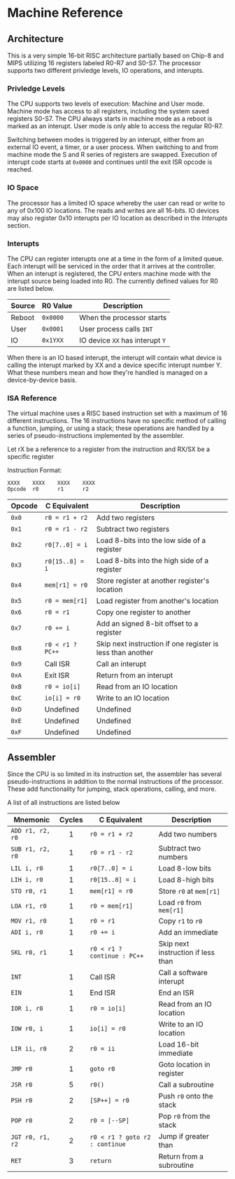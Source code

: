 # Machine Reference


## Architecture
This is a very simple 16-bit RISC architecture partially based on Chip-8 and MIPS utilizing 16 registers labeled R0-R7 and S0-S7. The processor supports two different privledge levels, IO operations, and interupts.

### Privledge Levels
The CPU supports two levels of execution: Machine and User mode. Machine mode has access to all registers, including the system saved registers S0-S7. The CPU always starts in machine mode as a reboot is marked as an interupt. User mode is only able to access the regular R0-R7. 

Switching between modes is triggered by an interupt, either from an external IO event, a timer, or a user process. When switching to and from machine mode the S and R series of registers are swapped. Execution of interupt code starts at `0x0000` and continues until the exit ISR opcode is reached.

### IO Space
The processor has a limited IO space whereby the user can read or write to any of 0x100 IO locations. The reads and writes are all 16-bits. IO devices may also register 0x10 interupts per IO location as described in the <i>Interupts</i> section.

### Interupts
The CPU can register interupts one at a time in the form of a limited queue. Each interupt will be serviced in the order that it arrives at the controller. When an interupt is registered, the CPU enters machine mode with the interupt source being loaded into R0. The currently defined values for R0 are listed below.

| Source | R0 Value | Description                     |
|--------|----------|---------------------------------|
| Reboot | `0x0000` | When the processor starts       |
| User   | `0x0001` | User process calls `INT`        |
| IO     | `0x1YXX` | IO device `XX` has interupt `Y` |

When there is an IO based interupt, the interupt will contain what device is calling the interupt marked by XX and a device specific interupt number Y. What these numbers mean and how they're handled is managed on a device-by-device basis.

### ISA Reference
The virtual machine uses a RISC based instruction set with a maximum of 16 different instructions. The 16 instructions have no specific method of calling a function, jumping, or using a stack; these operations are handled by a series of pseudo-instructions implemented by the assembler.

Let rX be a reference to a register from the instruction and RX/SX be a specific register

Instruction Format:
```
XXXX    XXXX    XXXX    XXXX
Opcode  r0      r1      r2
```

| Opcode |C Equivalent     | Description                                                |
|--------|-----------------|------------------------------------------------------------|
| `0x0`  |`r0 = r1 + r2`   | Add two registers                                          |
| `0x1`  |`r0 = r1 - r2`   | Subtract two registers                                     |
| `0x2`  |`r0[7..0] = i`   | Load 8-bits into the low side of a register                |
| `0x3`  |`r0[15..8] = i`  | Load 8-bits into the high side of a register               |
| `0x4`  |`mem[r1] = r0`   | Store register at another register's location              |
| `0x5`  |`r0 = mem[r1]`   | Load register from another's location                      |
| `0x6`  |`r0 = r1`        | Copy one register to another                               |
| `0x7`  |`r0 += i`        | Add an signed 8-bit offset to a register                   |
| `0x8`  |`r0 < r1 ? PC++` | Skip next instruction if one register is less than another |
| `0x9`  |Call ISR         | Call an interupt                                           |
| `0xA`  |Exit ISR         | Return from an interupt                                    |
| `0xB`  |`r0 = io[i]`     | Read from an IO location                                   |
| `0xC`  |`io[i] = r0`     | Write to an IO location                                    |
| `0xD`  |Undefined        | Undefined                                                  |
| `0xE`  |Undefined        | Undefined                                                  |
| `0xF`  |Undefined        | Undefined                                                  |

## Assembler
Since the CPU is so limited in its instruction set, the assembler has several pseudo-instructions in addition to the normal instructions of the processor. These add functionality for jumping, stack operations, calling, and more. 

A list of all instructions are listed below

| Mnemonic         | Cycles| C Equivalent                   | Description                        |
|------------------|:-----:|--------------------------------|------------------------------------|
| `ADD r1, r2, r0` |   1   | `r0 = r1 + r2`                 | Add two numbers                    |
| `SUB r1, r2, r0` |   1   | `r0 = r1 - r2`                 | Subtract two numbers               |
| `LIL i, r0`      |   1   | `r0[7..0] = i`                 | Load 8-low bits                    |
| `LIH i, r0`      |   1   | `r0[15..8] = i`                | Load 8-high bits                   |
| `STO r0, r1`     |   1   | `mem[r1] = r0`                 | Store `r0` at `mem[r1]`            |
| `LOA r1, r0`     |   1   | `r0 = mem[r1]`                 | Load `r0` from `mem[r1]`           |
| `MOV r1, r0`     |   1   | `r0 = r1`                      | Copy `r1` to `r0`                  |
| `ADI i, r0`      |   1   | `r0 += i`                      | Add an immediate                   |
| `SKL r0, r1`     |   1   | `r0 < r1 ? continue : PC++`    | Skip next instruction if less than |
| `INT`            |   1   | Call ISR                       | Call a software interupt           |
| `EIN`            |   1   | End ISR                        | End an ISR                         |
| `IOR i, r0`      |   1   | `r0 = io[i]`                   | Read from an IO location           |
| `IOW r0, i`      |   1   | `io[i] = r0`                   | Write to an IO location            |
| `LIR ii, r0`     |   2   | `r0 = ii`                      | Load 16-bit immediate              |
| `JMP r0`         |   1   | `goto r0`                      | Goto location in register          |
| `JSR r0`         |   5   | `r0()`                         | Call a subroutine                  |
| `PSH r0`         |   2   | `[SP++] = r0`                  | Push `r0` onto the stack           |
| `POP r0`         |   2   | `r0 = [--SP]`                  | Pop `r0` from the stack            |
| `JGT r0, r1, r2` |   2   | `r0 < r1 ? goto r2 : continue` | Jump if greater than               |
| `RET`            |   3   | `return`                       | Return from a subroutine           |